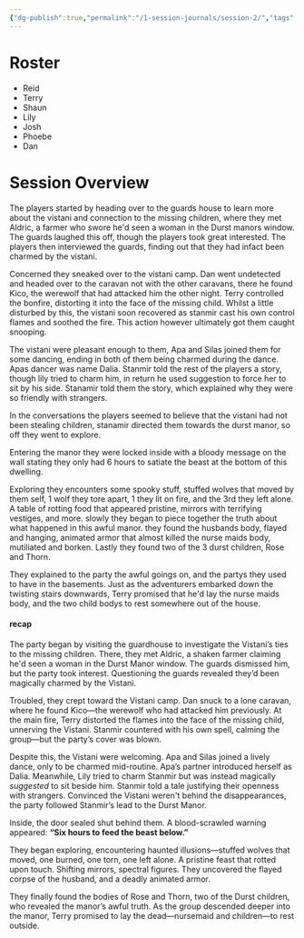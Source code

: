 ```yaml
---
{"dg-publish":true,"permalink":"/1-session-journals/session-2/","tags":["journal"]}
---
```





# Roster 
- Reid 
- Terry
- Shaun 
- Lily 
- Josh 
- Phoebe 
- Dan  

# Session Overview
The players started by heading over to the guards house to learn more about the vistani and connection to the missing children, where they met Aldric, a farmer who swore he'd seen a woman in the Durst manors window. The guards laughed this off, though the players took great interested. The players then interviewed the guards, finding out that they had infact been charmed by the vistani. 

Concerned they sneaked over to the vistani camp. Dan went undetected and headed over to the caravan not with the other caravans, there he found Kico, the werewolf that had attacked him the other night. Terry controlled the bonfire, distorting it into the face of the missing child. Whilst a little disturbed by this, the vistani soon recovered as stanmir cast his own control flames and soothed the fire. This action however ultimately got them caught snooping.

The vistani were pleasant enough to them, Apa and Silas joined them for some dancing, ending in both of them being charmed during the dance. Apas dancer was name Dalia. Stanmir told the rest of the players a story, though lily tried to charm him, in return he used suggestion to force her to sit by his side. Stanamir told them the story, which explained why they were so friendly with strangers. 

In the conversations the players seemed to believe that the vistani had not been stealing children, stanamir directed them towards the durst manor, so off they went to explore. 

Entering the manor they were locked inside with a bloody message on the wall stating they only had 6 hours to satiate the beast at the bottom of this dwelling. 

Exploring they encounters some spooky stuff, stuffed wolves that moved by them self, 1 wolf they tore apart, 1 they lit on fire, and the 3rd they left alone. A table of rotting food that appeared pristine, mirrors with terrifying vestiges, and more. slowly they began to piece together the truth about what happened in this awful manor. they found the husbands body, flayed and hanging, animated armor that almost killed  the nurse maids body, mutiliated and borken. Lastly they found two of the 3 durst children, Rose and Thorn. 

They explained to the party the awful goings on, and the partys they used to have in the basements. Just as the adventurers embarked down the twisting stairs downwards, Terry promised that he'd lay the nurse maids body, and the two child bodys to rest somewhere out of the house.


#### recap 
The party began by visiting the guardhouse to investigate the Vistani’s ties to the missing children. There, they met Aldric, a shaken farmer claiming he'd seen a woman in the Durst Manor window. The guards dismissed him, but the party took interest. Questioning the guards revealed they’d been magically charmed by the Vistani.

Troubled, they crept toward the Vistani camp. Dan snuck to a lone caravan, where he found Kico—the werewolf who had attacked him previously. At the main fire, Terry distorted the flames into the face of the missing child, unnerving the Vistani. Stanmir countered with his own spell, calming the group—but the party’s cover was blown.

Despite this, the Vistani were welcoming. Apa and Silas joined a lively dance, only to be charmed mid-routine. Apa’s partner introduced herself as Dalia. Meanwhile, Lily tried to charm Stanmir but was instead magically _suggested_ to sit beside him. Stanmir told a tale justifying their openness with strangers. Convinced the Vistani weren't behind the disappearances, the party followed Stanmir’s lead to the Durst Manor.

Inside, the door sealed shut behind them. A blood-scrawled warning appeared: **“Six hours to feed the beast below.”**

They began exploring, encountering haunted illusions—stuffed wolves that moved, one burned, one torn, one left alone. A pristine feast that rotted upon touch. Shifting mirrors, spectral figures. They uncovered the flayed corpse of the husband, and a deadly animated armor.

They finally found the bodies of Rose and Thorn, two of the Durst children, who revealed the manor’s awful truth. As the group descended deeper into the manor, Terry promised to lay the dead—nursemaid and children—to rest outside.